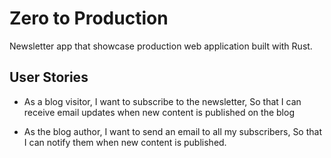 # Zero to Production
Newsletter app that showcase production web application built with Rust.

## User Stories
* As a blog visitor,
  I want to subscribe to the newsletter,
  So that I can receive email updates when new content is published on the blog

* As the blog author,
  I want to send an email to all my subscribers,
  So that I can notify them when new content is published.
